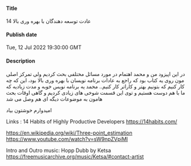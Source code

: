 #### Title
14 عادت توسعه دهندگان با بهره وری بالا
#### Publish date
Tue, 12 Jul 2022 19:30:00 GMT
#### Description
در این اپیزود من و محمد اهتمام در مورد مسائل مختلفی بحث کردیم ولی تمرکز اصلی مون روی یه کتاب بود که راجع به عادات برنامه نویسان با بهره وری بالا بود، این که چه کار کنیم که بتونیم بهتر و کاراتر کار کنیم.. 
محمد یه برنامه نویس خوبه و مدت زیادیه که ما با هم دوست هستیم و توی این قسمت شوخی های زیادی کردیم و گاهی اوقات بحث هامون به موضوعات دیگه ای هم وصل می شد

امیدوارم خوشتون بیاد

Links : 
14 Habits of Highly Productive Developers
https://14habits.com/

https://en.wikipedia.org/wiki/Three-point_estimation
https://www.youtube.com/watch?v=sW9npZVpiMI


Intro and Outro music:
Hopp Dubb
by Ketsa
https://freemusicarchive.org/music/Ketsa/#contact-artist
